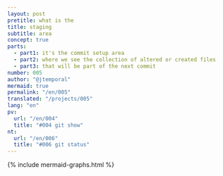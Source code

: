 ```yaml
---
layout: post
pretitle: what is the
title: staging
subtitle: area
concept: true
parts:
  - part1: it's the commit setup area
  - part2: where we see the collection of altered or created files
  - part3: that will be part of the next commit
number: 005
author: "@jtemporal"
mermaid: true
permalink: "/en/005"
translated: "/projects/005"
lang: "en"
pv:
  url: "/en/004"
  title: "#004 git show"
nt:
  url: "/en/006"
  title: "#006 git status"
---
```


{% include mermaid-graphs.html %}

